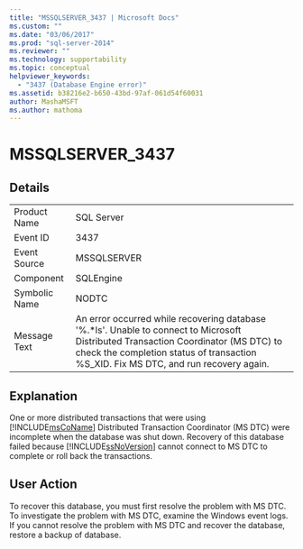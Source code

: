 ```yaml
---
title: "MSSQLSERVER_3437 | Microsoft Docs"
ms.custom: ""
ms.date: "03/06/2017"
ms.prod: "sql-server-2014"
ms.reviewer: ""
ms.technology: supportability
ms.topic: conceptual
helpviewer_keywords: 
  - "3437 (Database Engine error)"
ms.assetid: b38216e2-b650-43bd-97af-061d54f60031
author: MashaMSFT
ms.author: mathoma
---
```

# MSSQLSERVER_3437
    
## Details  
  
|||  
|-|-|  
|Product Name|SQL Server|  
|Event ID|3437|  
|Event Source|MSSQLSERVER|  
|Component|SQLEngine|  
|Symbolic Name|NODTC|  
|Message Text|An error occurred while recovering database '%.*ls'. Unable to connect to Microsoft Distributed Transaction Coordinator (MS DTC) to check the completion status of transaction %S_XID. Fix MS DTC, and run recovery again.|  
  
## Explanation  
 One or more distributed transactions that were using [!INCLUDE[msCoName](../../includes/msconame-md.md)] Distributed Transaction Coordinator (MS DTC) were incomplete when the database was shut down. Recovery of this database failed because [!INCLUDE[ssNoVersion](../../includes/ssnoversion-md.md)] cannot connect to MS DTC to complete or roll back the transactions.  
  
## User Action  
 To recover this database, you must first resolve the problem with MS DTC. To investigate the problem with MS DTC, examine the Windows event logs. If you cannot resolve the problem with MS DTC and recover the database, restore a backup of database.  
  
  
